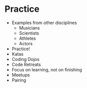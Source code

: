 # Practice

* Examples from other disciplines
  * Musicians
  * Scientists
  * Athletes
  * Actors
* Practice!
* Katas
* Coding Dojos
* Code Retreats
* Focus on learning, not on finishing
* Meetups
* Pairing